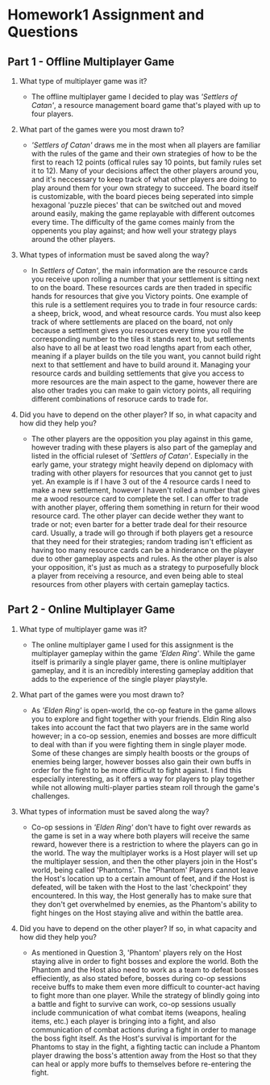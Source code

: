 # Homework1 Assignment and Questions

## Part 1 - Offline Multiplayer Game

1. What type of multiplayer game was it?

    - The offline multiplayer game I decided to play was <i>'Settlers of Catan'</i>, a resource management board game that's played with up to four players.

2. What part of the games were you most drawn to?

    - <i>'Settlers of Catan'</i> draws me in the most when all players are familiar with the rules of the game and their own strategies of how to be the first to reach 12 points (offical rules say 10 points, but family rules set it to 12). Many of your decisions affect the other players around you, and it's neccessary to keep track of what other players are doing to play around them for your own strategy to succeed. The board itself is customizable, with the board pieces being seperated into simple hexagonal 'puzzle pieces' that can be switched out and moved around easily, making the game replayable with different outcomes every time. The difficulty of the game comes mainly from the oppenents you play against; and how well your strategy plays around the other players.

3. What types of information must be saved along the way?

    - In <i>Settlers of Catan'</i>, the main information are the resource cards you receive upon rolling a number that your settlement is sitting next to on the board. These resources cards are then traded in specific hands for resources that give you Victory points. One example of this rule is a settlement requires you to trade in four resource cards: a sheep, brick, wood, and wheat resource cards. You must also keep track of where settlements are placed on the board, not only because a settlment gives you resources every time you roll the corresponding number to the tiles it stands next to, but settlements also have to all be at least two road lengths apart from each other, meaning if a player builds on the tile you want, you cannot build right next to that settlement and have to build around it. Managing your resource cards and building settlements that give you access to more resources are the main aspect to the game, however there are also other trades you can make to gain victory points, all requiring different combinations of resoruce cards to trade for. 

4. Did you have to depend on the other player?  If so, in what capacity and how did they help you?

    - The other players are the opposition you play against in this game, however trading with these players is also part of the gameplay and listed in the official ruleset of <i>'Settlers of Catan'</i>. Especially in the early game, your strategy might heavily depend on diplomacy with trading with other players for resources that you cannot get to just yet. An example is if I have 3 out of the 4 resource cards I need to make a new settlement, however I haven't rolled a number that gives me a wood resource card to complete the set. I can offer to trade with another player, offering them something in return for their wood resource card. The other player can decide wether they want to trade or not; even barter for a better trade deal for their resource card. Usually, a trade will go through if both players get a resource that they need for their strategies; random trading isn't efficient as having too many resource cards can be a hinderance on the player due to other gameplay aspects and rules. As the other player is also your opposition, it's just as much as a strategy to purposefully block a player from receiving a resource, and even being able to steal resources from other players with certain gameplay tactics.

## Part 2 - Online Multiplayer Game

1. What type of multiplayer game was it?

    - The online multiplayer game I used for this assignment is the multiplayer gameplay within the game <i>'Elden Ring'</i>. While the game itself is primarily a single player game, there is online multiplayer gameplay, and it is an incredibly interesting gameplay addition that adds to the experience of the single player playstyle.

2. What part of the games were you most drawn to?

    - As <i>'Elden Ring'</i> is open-world, the co-op feature in the game allows you to explore and fight together with your friends. Eldin Ring also takes into account the fact that two players are in the same world however; in a co-op session, enemies and bosses are more difficult to deal with than if you were fighting them in single player mode. Some of these changes are simply health boosts or the groups of enemies being larger, however bosses also gain their own buffs in order for the fight to be more difficult to fight against. I find this especially interesting, as it offers a way for players to play together while not allowing multi-player parties steam roll through the game's challenges. 

3. What types of information must be saved along the way?

    - Co-op sessions in <i>'Elden Ring'</i> don't have to fight over rewards as the game is set in a way where both players will receive the same reward, however there is a restriction to where the players can go in the world. The way the multiplayer works is a Host player will set up the multiplayer session, and then the other players join in the Host's world, being called 'Phantoms'. The "Phantom' Players cannot leave the Host's location up to a certain amount of feet, and if the Host is defeated, will be taken with the Host to the last 'checkpoint' they encountered. In this way, the Host generally has to make sure that they don't get overwhelmed by enemies, as the Phantom's ability to fight hinges on the Host staying alive and within the battle area.

4. Did you have to depend on the other player?  If so, in what capacity and how did they help you?
    - As mentioned in Question 3, 'Phantom' players rely on the Host staying alive in order to fight bosses and explore the world. Both the Phantom and the Host also need to work as a team to defeat bosses effieciently, as also stated before, bosses during co-op sessions receive buffs to make them even more difficult to counter-act having to fight more than one player. While the strategy of blindly going into a battle and fight to survive can work, co-op sessions usually include communication of what combat items (weapons, healing items, etc.) each player is bringing into a fight, and also communication of combat actions during a fight in order to manage the boss fight itself. As the Host's survival is important for the Phantoms to stay in the fight, a fighting tactic can include a Phantom player drawing the boss's attention away from the Host so that they can heal or apply more buffs to themselves before re-entering the fight.  